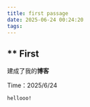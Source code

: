 ```yaml
---
title: first passage
date: 2025-06-24 00:24:20
tags:
---
```

** First
---

  建成了我的**博客**

Time：2025/6/24

```
hellooo!
